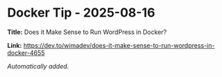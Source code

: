 # Docker Tip - 2025-08-16

**Title:** Does it Make Sense to Run WordPress in Docker?

**Link:** https://dev.to/wimadev/does-it-make-sense-to-run-wordpress-in-docker-4655

_Automatically added._
